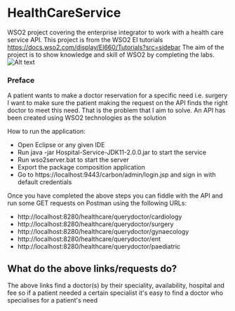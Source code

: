 # HealthCareService

WSO2 project covering the enterprise integrator to work with a health care service API. This project is from the WSO2 EI tutorials https://docs.wso2.com/display/EI660/Tutorials?src=sidebar
The aim of the project is to show knowledge and skill of WSO2 by completing the labs.   
![Alt text](https://docs.wso2.com/download/attachments/141238723/Screen%20Shot%202017-04-05%20at%202.12.23%20PM.png?version=1&modificationDate=1576209870000&api=v2 "a title")

### Preface
A patient wants to make a doctor reservation for a specific need i.e. surgery I want to make sure the patient making the request on the API finds the right doctor to meet this need. That is the problem that I aim to solve. An API has been created using WSO2 technologies as the solution 

How to run the application:
- Open Eclipse or any given IDE
- Run java -jar Hospital-Service-JDK11-2.0.0.jar to start the service
- Run wso2server.bat to start the server
- Export the package composition application 
- Go to https://localhost:9443/carbon/admin/login.jsp and sign in with default credentials

Once you have completed the above steps you can fiddle with the API and run some GET requests on Postman using the following URLs:
- http://localhost:8280/healthcare/querydoctor/cardiology
- http://localhost:8280/healthcare/querydoctor/surgery
- http://localhost:8280/healthcare/querydoctor/gynaecology
- http://localhost:8280/healthcare/querydoctor/ent
- http://localhost:8280/healthcare/querydoctor/paediatric

## What do the above links/requests do?
The above links find a doctor(s) by their speciality, availability, hospital and fee so if a patient needed a certain specialist it's easy to find
a doctor who specialises for a patient's need
